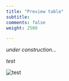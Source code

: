 ```yaml
---
title: "Preview table"
subtitle: 
comments: false
weight: 2500

---
```


*under construction...*

*test*

![test](/images/test-de-gif.gif)
